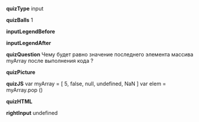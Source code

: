 ____quizType____
input

____quizBalls____
1

____inputLegendBefore____


____inputLegendAfter____


____quizQuestion____
Чему будет равно значение последнего элемента массива myArray после выполнения кода ?

____quizPicture____


____quizJS____
var myArray = [ 5, false, null, undefined, NaN ]
var elem = myArray.pop ()

____quizHTML____


____rightInput____
undefined
